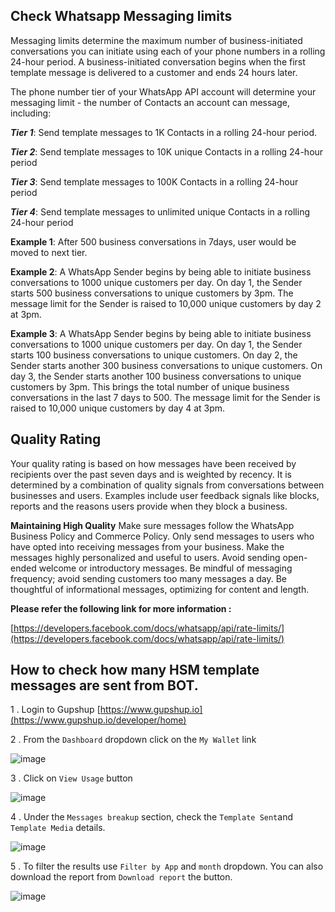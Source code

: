 ## Check Whatsapp Messaging limits

Messaging limits determine the maximum number of business-initiated conversations you can initiate using each of your phone numbers in a rolling 24-hour period. A business-initiated conversation begins when the first template message is delivered to a customer and ends 24 hours later.

The phone number tier of your WhatsApp API account will determine your messaging limit - the number of Contacts an account can message, including:


_**Tier 1**_: Send template messages to 1K Contacts in a rolling 24-hour period.

_**Tier 2**_: Send template messages to 10K unique Contacts in a rolling 24-hour period

_**Tier 3**_: Send template messages to 100K Contacts in a rolling 24-hour period

_**Tier 4**_: Send template messages to unlimited unique Contacts in a rolling 24-hour period





**Example 1**: After 500 business conversations in 7days, user would be moved to next tier.

**Example 2**: A WhatsApp Sender begins by being able to initiate business conversations to 1000 unique customers per day. On day 1, the Sender starts 500 business conversations to unique customers by 3pm. The message limit for the Sender is raised to 10,000 unique customers by day 2 at 3pm. 

**Example 3**: A WhatsApp Sender begins by being able to initiate business conversations to 1000 unique customers per day. On day 1, the Sender starts 100 business conversations to unique customers. On day 2, the Sender starts another 300 business conversations to unique customers. On day 3, the Sender starts another 100 business conversations to unique customers by 3pm. This brings the total number of unique business conversations in the last 7 days to 500. The message limit for the Sender is raised to 10,000 unique customers by day 4 at 3pm.


## Quality Rating

Your quality rating is based on how messages have been received by recipients over the past seven days and is weighted by recency. It is determined by a combination of quality signals from conversations between businesses and users. Examples include user feedback signals like blocks, reports and the reasons users provide when they block a business.


**Maintaining High Quality**
Make sure messages follow the WhatsApp Business Policy and Commerce Policy.
Only send messages to users who have opted into receiving messages from your business. 
Make the messages highly personalized and useful to users. Avoid sending open-ended welcome or introductory messages.
Be mindful of messaging frequency; avoid sending customers too many messages a day. Be thoughtful of informational messages, optimizing for content and length.

**Please refer the following link for more information :**

[https://developers.facebook.com/docs/whatsapp/api/rate-limits/](https://developers.facebook.com/docs/whatsapp/api/rate-limits/)



## How to check how many HSM template messages are sent from BOT.

1 . Login to Gupshup [https://www.gupshup.io](https://www.gupshup.io/developer/home)

2 . From the `Dashboard` dropdown click on the `My Wallet` link

![image](https://user-images.githubusercontent.com/32592458/220826444-e851183c-a8b2-45bd-b4e8-caade39dbafd.png)



3 . Click on `View Usage` button

![image](https://user-images.githubusercontent.com/32592458/220826458-3d403b42-70d8-4be8-a486-debd18b4a869.png)



4 . Under the `Messages breakup` section, check the `Template Sent`and `Template Media` details.

![image](https://user-images.githubusercontent.com/32592458/220826470-3977e185-1866-4544-a4a8-499bc6751e8b.png)

5 .  To filter the results use `Filter by App` and `month` dropdown. You can also download the report from `Download report` the button.

![image](https://user-images.githubusercontent.com/32592458/220826480-d91d47f8-5021-49c6-95cc-de25c425821d.png)
